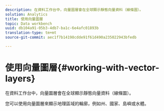 ```yaml
---
description: 在資料工作台中，向量圖層會在全球顯示靜態向量資料（線條圖）。
solution: Analytics
title: 使用向量圖層
topic: Data workbench
uuid: db104a91-05b3-4db7-ba1c-6e4afc01893b
translation-type: tm+mt
source-git-commit: aec1f7b14198cdde91f61d490a235022943bfedb

---
```



# 使用向量圖層{#working-with-vector-layers}

在資料工作台中，向量圖層會在全球顯示靜態向量資料（線條圖）。

您可以使用向量圖層來顯示地理區域的輪廓，例如州、國家、島嶼或水體。
